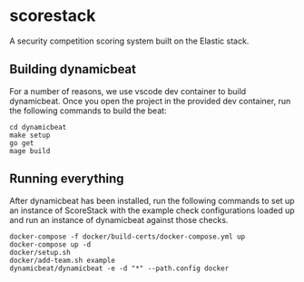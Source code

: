 # scorestack

A security competition scoring system built on the Elastic stack.

## Building dynamicbeat

For a number of reasons, we use vscode dev container to build dynamicbeat. Once
you open the project in the provided dev container, run the following commands
to build the beat:

```shell
cd dynamicbeat
make setup
go get
mage build
```

## Running everything

After dynamicbeat has been installed, run the following commands to set up an
instance of ScoreStack with the example check configurations loaded up and run
an instance of dynamicbeat against those checks.

```shell
docker-compose -f docker/build-certs/docker-compose.yml up
docker-compose up -d
docker/setup.sh
docker/add-team.sh example
dynamicbeat/dynamicbeat -e -d "*" --path.config docker
```